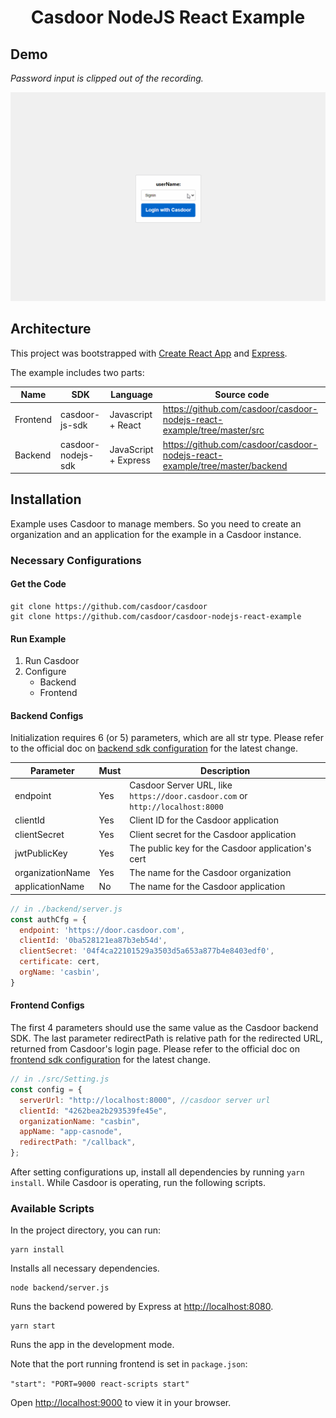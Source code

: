 <h1 align="center" style="border-bottom: none;">Casdoor NodeJS React Example</h1>

## Demo

*Password input is clipped out of the recording.*

![react-express-illustration.gif](frontend/public/demo.gif)

## Architecture

This project was bootstrapped with [Create React App](https://github.com/facebook/create-react-app) and [Express](https://expressjs.com/).

The example includes two parts:

Name     | SDK                | Language             | Source code
----------|--------------------|----------------------|----
 Frontend | casdoor-js-sdk     | Javascript + React   | https://github.com/casdoor/casdoor-nodejs-react-example/tree/master/src 
 Backend  | casdoor-nodejs-sdk | JavaScript + Express | https://github.com/casdoor/casdoor-nodejs-react-example/tree/master/backend 

## Installation

Example uses Casdoor to manage members. So you need to create an organization and an application for the example in a Casdoor instance.

### Necessary Configurations

#### Get the Code

```shell
git clone https://github.com/casdoor/casdoor
git clone https://github.com/casdoor/casdoor-nodejs-react-example
```

#### Run Example

1. Run Casdoor
2. Configure
   - Backend
   - Frontend

#### Backend Configs

Initialization requires 6 (or 5) parameters, which are all str type. Please refer to the official doc on [backend sdk configuration](https://casdoor.org/docs/how-to-connect/sdk#1-backend-sdk-configuration) for the latest change.

| Parameter        | Must | Description                                                                   |
|------------------|------|-------------------------------------------------------------------------------|
| endpoint         | Yes  | Casdoor Server URL, like `https://door.casdoor.com` or `http://localhost:8000` |
| clientId         | Yes  | Client ID for the Casdoor application                                         |
| clientSecret     | Yes  | Client secret for the Casdoor application                                     |
| jwtPublicKey     | Yes  | The public key for the Casdoor application's cert                             |
| organizationName | Yes  | The name for the Casdoor organization                                         |
| applicationName  | No   | The name for the Casdoor application                                          |

```js
// in ./backend/server.js
const authCfg = {
  endpoint: 'https://door.casdoor.com',
  clientId: '0ba528121ea87b3eb54d',
  clientSecret: '04f4ca22101529a3503d5a653a877b4e8403edf0',
  certificate: cert,
  orgName: 'casbin',
}
```

#### Frontend Configs

The first 4 parameters should use the same value as the Casdoor backend SDK. The last parameter redirectPath is relative path for the redirected URL, returned from Casdoor's login page. Please refer to the official doc on [frontend sdk configuration](https://casdoor.org/docs/how-to-connect/sdk#2-frontend-configuration) for the latest change.

```js
// in ./src/Setting.js
const config = {
  serverUrl: "http://localhost:8000", //casdoor server url
  clientId: "4262bea2b293539fe45e",
  organizationName: "casbin",
  appName: "app-casnode",
  redirectPath: "/callback",
};
```

After setting configurations up, install all dependencies by running `yarn install`. While Casdoor is operating, run the following scripts.

### Available Scripts

In the project directory, you can run:

```shell
yarn install
```

Installs all necessary dependencies.

```shell
node backend/server.js
```

Runs the backend powered by Express at [http://localhost:8080](http://localhost:8080).

```shell
yarn start
```

Runs the app in the development mode.

Note that the port running frontend is set in `package.json`:

`"start": "PORT=9000 react-scripts start"`

Open [http://localhost:9000](http://localhost:9000) to view it in your browser.

